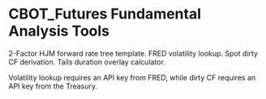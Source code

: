 # CBOT_Futures Fundamental Analysis Tools
2-Factor HJM forward rate tree template.
FRED volatility lookup. 
Spot dirty CF derivation. 
Tails duration overlay calculator.

Volatility lookup requires an API key from FRED, while dirty CF requires an API key from the Treasury.
